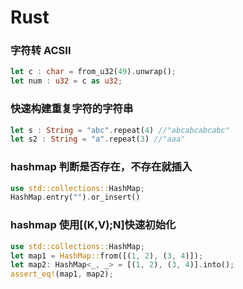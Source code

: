 # Rust

### 字符转 ACSII

```rust
let c : char = from_u32(49).unwrap();
let num : u32 = c as u32;
```

### 快速构建重复字符的字符串

```rust
let s : String = "abc".repeat(4) //"abcabcabcabc"
let s2 : String = "a".repeat(3) //"aaa"
```

### hashmap 判断是否存在，不存在就插入

```rust
use std::collections::HashMap;
HashMap.entry("").or_insert()
```

### hashmap 使用[(K,V);N]快速初始化

```rust
use std::collections::HashMap;
let map1 = HashMap::from([(1, 2), (3, 4)]);
let map2: HashMap<_, _> = [(1, 2), (3, 4)].into();
assert_eq!(map1, map2);
```

